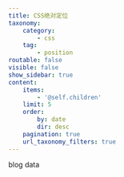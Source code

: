 ```yaml
---
title: CSS绝对定位
taxonomy:
    category:
        - css
    tag:
        - position
routable: false
visible: false
show_sidebar: true
content:
    items:
        - '@self.children'
    limit: 5
    order:
        by: date
        dir: desc
    pagination: true
    url_taxonomy_filters: true
---
```


blog data